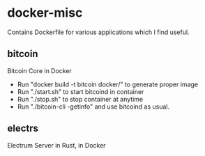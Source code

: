 docker-misc
===========

Contains Dockerfile for various applications which I find useful.

bitcoin
-------

Bitcoin Core in Docker

* Run "docker build -t bitcoin docker/" to generate proper image
* Run "./start.sh" to start bitcoind in container
* Run "./stop.sh" to stop container at anytime
* Run "./bitcoin-cli -getinfo" and use bitcoind as usual.

electrs
-------

Electrum Server in Rust, in Docker
